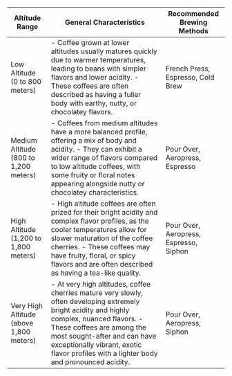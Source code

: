 | Altitude Range   | General Characteristics                           | Recommended Brewing Methods  |
|------------------|----------------------------------------------------|------------------------------|
| Low Altitude (0 to 800 meters) | - Coffee grown at lower altitudes usually matures quickly due to warmer temperatures, leading to beans with simpler flavors and lower acidity. - These coffees are often described as having a fuller body with earthy, nutty, or chocolatey flavors. | French Press, Espresso, Cold Brew |
| Medium Altitude (800 to 1,200 meters) | - Coffees from medium altitudes have a more balanced profile, offering a mix of body and acidity. - They can exhibit a wider range of flavors compared to low altitude coffees, with some fruity or floral notes appearing alongside nutty or chocolatey characteristics. | Pour Over, Aeropress, Espresso |
| High Altitude (1,200 to 1,800 meters) |  - High altitude coffees are often prized for their bright acidity and complex flavor profiles, as the cooler temperatures allow for slower maturation of the coffee cherries. - These coffees may have fruity, floral, or spicy flavors and are often described as having a tea-like quality. | Pour Over, Aeropress, Espresso, Siphon |
| Very High Altitude (above 1,800 meters) | - At very high altitudes, coffee cherries mature very slowly, often developing extremely bright acidity and highly complex, nuanced flavors. - These coffees are among the most sought-after and can have exceptionally vibrant, exotic flavor profiles with a lighter body and pronounced acidity. | Pour Over, Aeropress, Siphon |
